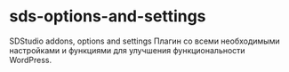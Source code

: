 # sds-options-and-settings
SDStudio addons, options and settings
Плагин со всеми необходимыми настройками и функциями для улучшения функциональности WordPress. 